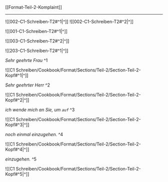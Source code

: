 [[Format-Teil-2-Komplaint]]

---
![[002-C1-Schreiben-T2#^1|^]]
![[002-C1-Schreiben-T2#^2|^]]

![[001-C1-Schreiben-T2#^1|^]] 

![[003-C1-Schreiben-T2#^2|^]]

![[203-C1-Schreiben-T2#^1|^]]

*Sehr geehrte Frau* ^1

![[C1 Schreiben/Cookbook/Format/Sections/Teil-2/Section-Teil-2-Kopf#^1|^]]

*Sehr geehrter Herr* ^2

![[C1 Schreiben/Cookbook/Format/Sections/Teil-2/Section-Teil-2-Kopf#^2|^]]

*ich wende mich an Sie, um `auf`* ^3

![[C1 Schreiben/Cookbook/Format/Sections/Teil-2/Section-Teil-2-Kopf#^3|^]]

*noch einmal einzugehen.* ^4

![[C1 Schreiben/Cookbook/Format/Sections/Teil-2/Section-Teil-2-Kopf#^4|^]]

*einzugehen.* ^5

![[C1 Schreiben/Cookbook/Format/Sections/Teil-2/Section-Teil-2-Kopf#^5|^]]
